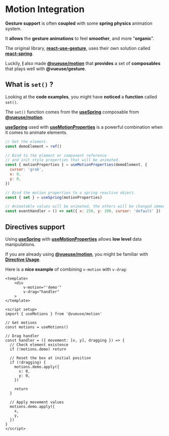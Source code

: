 # Motion Integration

**Gesture support** is often **coupled** with some **spring physics** animation system.

It **allows** the **gesture animations** to feel **smoother**, and more "**organic**".

The original library, [**react-use-gesture**](https://use-gesture.netlify.app/), uses their own solution called [**react-spring**](https://www.react-spring.io).

Luckily, [**I**](https://twitter.com/yaeeelglx) also made [**@vueuse/motion**](https://motion.vueuse.org) that **provides** a set of **composables** that plays well with **@vueuse/gesture**.

## What is `set()` ?

Looking at the **code examples**, you might have **noticed** a **function** called `set()`.

The `set()` function comes from the [**useSpring**](https://motion.vueuse.org/api/use-spring.html) composable from [**@vueuse/motion**](https://motion.vueuse.org).

[**useSpring**](https://motion.vueuse.org/api/use-spring.html) used with [**useMotionProperties**](https://motion.vueuse.org/api/use-motion-properties.html) is a powerful combination when it comes to animate elements.

```javascript
// Get the element.
const demoElement = ref()

// Bind to the element or component reference
// and init style properties that will be animated.
const { motionProperties } = useMotionProperties(demoElement, {
  cursor: 'grab',
  x: 0,
  y: 0,
})

// Bind the motion properties to a spring reactive object.
const { set } = useSpring(motionProperties)

// Animatable values will be animated, the others will be changed immediately.
const eventHandler = () => set({ x: 250, y: 200, cursor: 'default' })
```

## Directives support

Using [**useSpring**](https://motion.vueuse.org/api/use-spring.html) with [**useMotionProperties**](https://motion.vueuse.org/api/use-motion-properties.html) allows **low level** data manipulations.

If you are already using [**@vueuse/motion**](https://motion.vueuse.org), you might be familiar with [**Directive Usage**](https://motion.vueuse.org/directive-usage.html).

Here is a **nice example** of combining `v-motion` with `v-drag`:

```vue
<template>
    <div
        v-motion="'demo'"
        v-drag="handler"
    >
</template>

<script setup>
import { useMotions } from '@vueuse/motion'

// Get motions
const motions = useMotions()

// Drag handler
const handler = ({ movement: [x, y], dragging }) => {
  // Check element existence
  if (!motions.demo) return

  // Reset the box at initial position
  if (!dragging) {
    motions.demo.apply({
      x: 0,
      y: 0,
    })

    return
  }

  // Apply movement values
  motions.demo.apply({
    x,
    y,
  })
}
</script>
```
